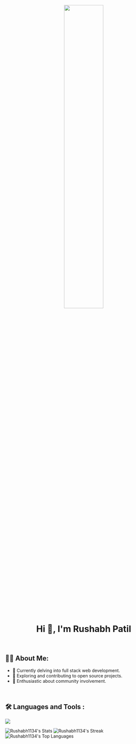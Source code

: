 <p align=center><img src="https://user-images.githubusercontent.com/74038190/238353480-219bcc70-f5dc-466b-9a60-29653d8e8433.gif" width=50%></p>
<h1 align=center>
    <strong> Hi 👋, I'm Rushabh Patil </strong> 
</h1>
<br>

## 🧑‍💻 About Me:
- 🌱 Currently delving into full stack web development.
- 🔭 Exploring and contributing to open source projects.
- 🎨 Enthusiastic about community involvement.

<br>

<div id="badges">

## 🛠️ Languages and Tools :
<p>
  <a href="https://skillicons.dev">
   <img src="https://skillicons.dev/icons?i=javascript,typescript,react,nextjs,nodejs,express,mongodb,html,css,bootstrap,tailwind,java,firebase,git,github"/>
  </a>
</p>
</div>

![Rushabh1134's Stats](https://github-readme-stats.vercel.app/api?username=Rushabh1134&theme=dracula&show_icons=true&hide_border=true&count_private=true)
![Rushabh1134's Streak](https://github-readme-streak-stats.herokuapp.com/?user=Rushabh1134&theme=dracula&hide_border=true)
![Rushabh1134's Top Languages](https://github-readme-stats.vercel.app/api/top-langs/?username=Rushabh1134&theme=dracula&show_icons=true&hide_border=true&layout=compact)

